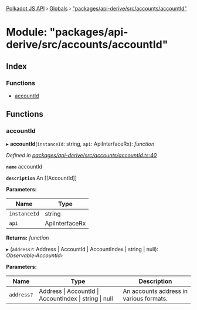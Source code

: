 [Polkadot JS API](../README.md) › [Globals](../globals.md) › ["packages/api-derive/src/accounts/accountId"](_packages_api_derive_src_accounts_accountid_.md)

# Module: "packages/api-derive/src/accounts/accountId"

## Index

### Functions

* [accountId](_packages_api_derive_src_accounts_accountid_.md#accountid)

## Functions

###  accountId

▸ **accountId**(`instanceId`: string, `api`: ApiInterfaceRx): *function*

*Defined in [packages/api-derive/src/accounts/accountId.ts:40](https://github.com/polkadot-js/api/blob/c10e4d3fc1/packages/api-derive/src/accounts/accountId.ts#L40)*

**`name`** accountId

**`description`** An [[AccountId]]

**Parameters:**

Name | Type |
------ | ------ |
`instanceId` | string |
`api` | ApiInterfaceRx |

**Returns:** *function*

▸ (`address?`: Address | AccountId | AccountIndex | string | null): *Observable‹AccountId›*

**Parameters:**

Name | Type | Description |
------ | ------ | ------ |
`address?` | Address &#124; AccountId &#124; AccountIndex &#124; string &#124; null | An accounts address in various formats. |
